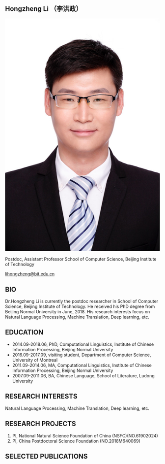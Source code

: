 ## Hongzheng Li （李洪政）

<p align="center"><img src="https://github.com/lihongzheng-nlp/lihongzheng-nlp.github.io/blob/master/pic.JPG" alt="pic"></p>

Postdoc, Assistant Professor
School of Computer Science, Beijing Institute of Technology


lihongzheng@bit.edu.cn

## BIO
Dr.Hongzheng Li is currently the postdoc researcher in School of Computer Science, Beijing Institute of Technology. He received his PhD degree from Beijing Normal University in June, 2018. His research interests focus on Natural Language Processing, Machine Translation, Deep learning, etc.

## EDUCATION
- 2014.09-2018.06, PhD, Computational Linguistics, Institute of Chinese Information Processing, Beijing Normal University
- 2016.09-2017.09, visiting student, Department of Computer Science, University of Montreal
- 2011.09-2014.06, MA, Computational Linguistics, Institute of Chinese Information Processing, Beijing Normal University
- 2007.09-2011.06, BA, Chinese Language, School of Literature, Ludong University

## RESEARCH INTERESTS
Natural Language Processing, Machine Translation, Deep learning, etc.

## RESEARCH PROJECTS
1. PI, National Natural Science Foundation of China (NSFC)(NO.61902024)
2. PI, China Postdoctoral Science Foundation (NO.2018M640069)

## SELECTED PUBLICATIONS
